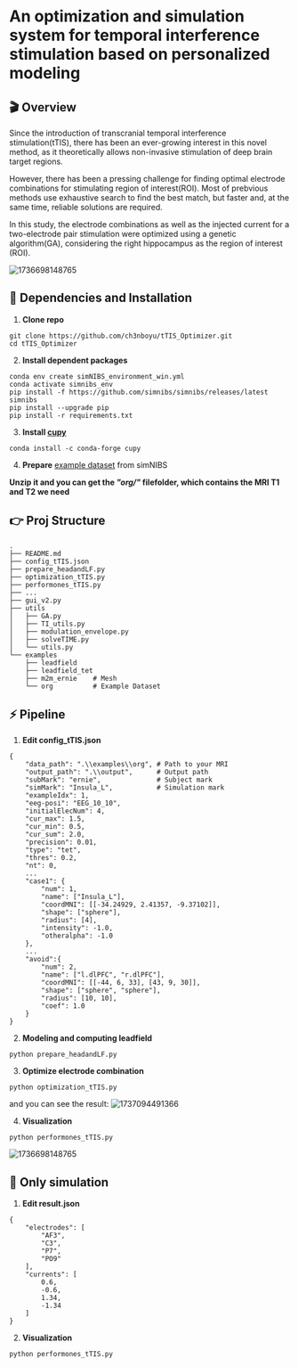 # An optimization and simulation system for temporal interference stimulation based on personalized modeling

## 🎬 Overview

Since the introduction of transcranial temporal interference stimulation(tTIS), there has been an ever-growing interest in this novel method, as it theoretically allows non-invasive stimulation of deep brain target regions.

However, there has been a pressing challenge for finding optimal electrode combinations for stimulating region of interest(ROI). Most of prebvious methods use exhaustive search to find the best match, but faster and, at the same time, reliable solutions are required.

In this study, the electrode combinations as well as the injected current for a two-electrode pair stimulation were optimized using a genetic algorithm(GA), considering the right hippocampus as the region of interest (ROI).

![1736698148765](images/README/1736698148765.png)

## 🔧 Dependencies and Installation

1. **Clone repo**

```
git clone https://github.com/ch3nboyu/tTIS_Optimizer.git
cd tTIS_Optimizer
```

2. **Install dependent packages**

```
conda env create simNIBS_environment_win.yml
conda activate simnibs_env
pip install -f https://github.com/simnibs/simnibs/releases/latest simnibs
pip install --upgrade pip
pip install -r requirements.txt
```

3. **Install [cupy](https://docs.cupy.dev/en/stable/install.html#installing-cupy-from-pypi)**

```
conda install -c conda-forge cupy
```

4. **Prepare** [example dataset](https://github.com/simnibs/example-dataset/releases/download/v4.1/simnibs4_examples.zip) from simNIBS

**Unzip it and you can get the ***"org/"*** filefolder, which contains the MRI T1 and T2 we need**

## 👉 Proj Structure

```
.
├── README.md
├── config_tTIS.json
├── prepare_headandLF.py
├── optimization_tTIS.py
├── performones_tTIS.py
├── ...
├── gui_v2.py
├── utils
│   ├── GA.py
│   ├── TI_utils.py
│   ├── modulation_envelope.py
│   ├── solveTIME.py
│   └── utils.py
└── examples
    ├── leadfield  
    ├── leadfield_tet
    ├── m2m_ernie    # Mesh
    └── org          # Example Dataset
```

## ⚡ Pipeline

1. **Edit config\_tTIS.json**

```
{
    "data_path": ".\\examples\\org", # Path to your MRI
    "output_path": ".\\output",      # Output path
    "subMark": "ernie",              # Subject mark
    "simMark": "Insula_L",           # Simulation mark
    "exampleIdx": 1,
    "eeg-posi": "EEG_10_10",
    "initialElecNum": 4,
    "cur_max": 1.5,
    "cur_min": 0.5,
    "cur_sum": 2.0,
    "precision": 0.01,
    "type": "tet",
    "thres": 0.2,
    "nt": 0,
    ...
    "case1": {
        "num": 1,
        "name": ["Insula_L"],
        "coordMNI": [[-34.24929, 2.41357, -9.37102]],
        "shape": ["sphere"],
        "radius": [4],
        "intensity": -1.0,
        "otheralpha": -1.0
    },
    ...
    "avoid":{
        "num": 2,
        "name": ["l.dlPFC", "r.dlPFC"],
        "coordMNI": [[-44, 6, 33], [43, 9, 30]],
        "shape": ["sphere", "sphere"],
        "radius": [10, 10],
        "coef": 1.0
    }
}
```

2. **Modeling and computing leadfield**

```
python prepare_headandLF.py
```

3. **Optimize electrode combination**

```
python optimization_tTIS.py
```

and you can see the result:
![1737094491366](images/README/1737094491366.png)

4. **Visualization**

```
python performones_tTIS.py
```

![1736698148765](images/README/1736698148765.png)

## 👀 Only simulation

1. **Edit result.json**

```
{
    "electrodes": [
        "AF3",
        "C3",
        "P7",
        "PO9"
    ],
    "currents": [
        0.6,
        -0.6,
        1.34,
        -1.34
    ]
}
```

2. **Visualization**

```
python performones_tTIS.py
```

